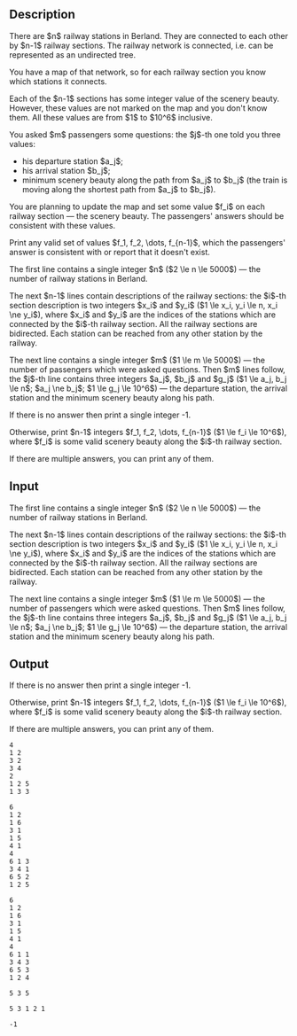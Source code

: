 ## Description

<div><p>There are $n$ railway stations in Berland. They are connected to each other by $n-1$ railway sections. The railway network is connected, i.e. can be represented as an undirected tree.</p><p>You have a map of that network, so for each railway section you know which stations it connects.</p><p>Each of the $n-1$ sections has some integer value of the <span class="tex-font-style-it">scenery beauty</span>. However, these values are not marked on the map and you don't know them. All these values are from $1$ to $10^6$ inclusive.</p><p>You asked $m$ passengers some questions: the $j$-th one told you three values:</p><ul> <li> his departure station $a_j$; </li><li> his arrival station $b_j$; </li><li> minimum scenery beauty along the path from $a_j$ to $b_j$ (the train is moving along the shortest path from $a_j$ to $b_j$). </li></ul><p>You are planning to update the map and set some value $f_i$ on each railway section — the <span class="tex-font-style-it">scenery beauty</span>. The passengers' answers should be consistent with these values.</p><p>Print any valid set of values $f_1, f_2, \dots, f_{n-1}$, which the passengers' answer is consistent with or report that it doesn't exist.</p></div><div class="input-specification"><p>The first line contains a single integer $n$ ($2 \le n \le 5000$) — the number of railway stations in Berland.</p><p>The next $n-1$ lines contain descriptions of the railway sections: the $i$-th section description is two integers $x_i$ and $y_i$ ($1 \le x_i, y_i \le n, x_i \ne y_i$), where $x_i$ and $y_i$ are the indices of the stations which are connected by the $i$-th railway section. All the railway sections are bidirected. Each station can be reached from any other station by the railway.</p><p>The next line contains a single integer $m$ ($1 \le m \le 5000$) — the number of passengers which were asked questions. Then $m$ lines follow, the $j$-th line contains three integers $a_j$, $b_j$ and $g_j$ ($1 \le a_j, b_j \le n$; $a_j \ne b_j$; $1 \le g_j \le 10^6$) — the departure station, the arrival station and the minimum scenery beauty along his path.</p></div><div class="output-specification"><p>If there is no answer then print a single integer <span class="tex-font-style-tt">-1</span>.</p><p>Otherwise, print $n-1$ integers $f_1, f_2, \dots, f_{n-1}$ ($1 \le f_i \le 10^6$), where $f_i$ is some valid scenery beauty along the $i$-th railway section.</p><p>If there are multiple answers, you can print any of them.</p></div>

## Input

<p>The first line contains a single integer $n$ ($2 \le n \le 5000$) — the number of railway stations in Berland.</p><p>The next $n-1$ lines contain descriptions of the railway sections: the $i$-th section description is two integers $x_i$ and $y_i$ ($1 \le x_i, y_i \le n, x_i \ne y_i$), where $x_i$ and $y_i$ are the indices of the stations which are connected by the $i$-th railway section. All the railway sections are bidirected. Each station can be reached from any other station by the railway.</p><p>The next line contains a single integer $m$ ($1 \le m \le 5000$) — the number of passengers which were asked questions. Then $m$ lines follow, the $j$-th line contains three integers $a_j$, $b_j$ and $g_j$ ($1 \le a_j, b_j \le n$; $a_j \ne b_j$; $1 \le g_j \le 10^6$) — the departure station, the arrival station and the minimum scenery beauty along his path.</p>

## Output

<p>If there is no answer then print a single integer <span class="tex-font-style-tt">-1</span>.</p><p>Otherwise, print $n-1$ integers $f_1, f_2, \dots, f_{n-1}$ ($1 \le f_i \le 10^6$), where $f_i$ is some valid scenery beauty along the $i$-th railway section.</p><p>If there are multiple answers, you can print any of them.</p>





```input1
4
1 2
3 2
3 4
2
1 2 5
1 3 3
```




```input2
6
1 2
1 6
3 1
1 5
4 1
4
6 1 3
3 4 1
6 5 2
1 2 5
```




```input3
6
1 2
1 6
3 1
1 5
4 1
4
6 1 1
3 4 3
6 5 3
1 2 4
```




```output1
5 3 5
```




```output2
5 3 1 2 1
```




```output3
-1
```


